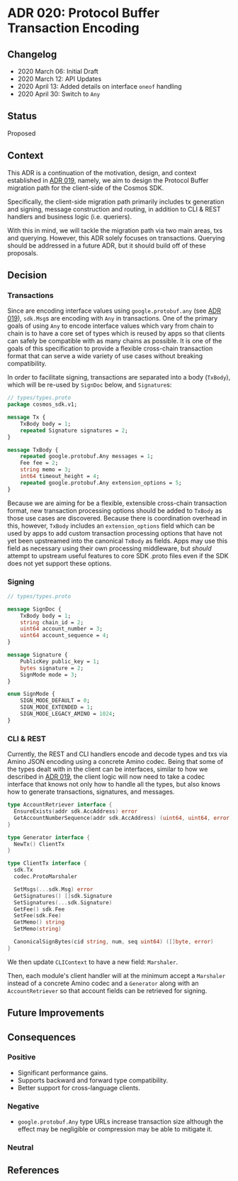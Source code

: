 # ADR 020: Protocol Buffer Transaction Encoding

## Changelog

- 2020 March 06: Initial Draft
- 2020 March 12: API Updates
- 2020 April 13: Added details on interface `oneof` handling
- 2020 April 30: Switch to `Any`

## Status

Proposed

## Context

This ADR is a continuation of the motivation, design, and context established in
[ADR 019](./adr-019-protobuf-state-encoding.md), namely, we aim to design the
Protocol Buffer migration path for the client-side of the Cosmos SDK.

Specifically, the client-side migration path primarily includes tx generation and
signing, message construction and routing, in addition to CLI & REST handlers and
business logic (i.e. queriers).

With this in mind, we will tackle the migration path via two main areas, txs and
querying. However, this ADR solely focuses on transactions. Querying should be
addressed in a future ADR, but it should build off of these proposals.

## Decision

### Transactions

Since are encoding interface values using `google.protobuf.any` (see [ADR 019](adr-019-protobuf-state-encoding.md)),
`sdk.Msg`s are encoding with `Any` in transactions. One of the primary goals of
using `Any` to encode interface values which vary from chain to chain is to have
a core set of types which is reused by apps so that clients can safely be
compatible with as many chains as possible. It is one of the goals of this
specification to provide a flexible cross-chain transaction format that can
serve a wide variety of use cases without breaking compatibility.

In order to facilitate signing, transactions are separated into a body (`TxBody`),
which will be re-used by `SignDoc` below, and `Signature`s:

```proto
// types/types.proto
package cosmos_sdk.v1;

message Tx {
    TxBody body = 1;
    repeated Signature signatures = 2;
}

message TxBody {
    repeated google.protobuf.Any messages = 1;
    Fee fee = 2;
    string memo = 3;
    int64 timeout_height = 4;
    repeated google.protobuf.Any extension_options = 5;
}
```

Because we are aiming for be a flexible, extensible cross-chain transaction
format, new transaction processing options should be added to `TxBody` as those
use cases are discovered. Because there is coordination overhead in this,
however, `TxBody` includes an `extension_options` field which can be used by apps to
add custom transaction processing options that have not yet been upstreamed
into the canonical `TxBody` as fields. Apps may use this field as necessary
using their own processing middleware, but _should_ attempt to upstream useful
features to core SDK .proto files even if the SDK does not yet support these
options.

### Signing

```proto
// types/types.proto

message SignDoc {
    TxBody body = 1;
    string chain_id = 2;
    uint64 account_number = 3;
    uint64 account_sequence = 4;
}

message Signature {
    PublicKey public_key = 1;
    bytes signature = 2;
    SignMode mode = 3;
}

enum SignMode {
    SIGN_MODE_DEFAULT = 0;
    SIGN_MODE_EXTENDED = 1;
    SIGN_MODE_LEGACY_AMINO = 1024;
}
```

### CLI & REST

Currently, the REST and CLI handlers encode and decode types and txs via Amino
JSON encoding using a concrete Amino codec. Being that some of the types dealt with
in the client can be interfaces, similar to how we described in [ADR 019](./adr-019-protobuf-state-encoding.md),
the client logic will now need to take a codec interface that knows not only how
to handle all the types, but also knows how to generate transactions, signatures,
and messages.

```go
type AccountRetriever interface {
  EnsureExists(addr sdk.AccAddress) error
  GetAccountNumberSequence(addr sdk.AccAddress) (uint64, uint64, error)
}

type Generator interface {
  NewTx() ClientTx
}

type ClientTx interface {
  sdk.Tx
  codec.ProtoMarshaler

  SetMsgs(...sdk.Msg) error
  GetSignatures() []sdk.Signature
  SetSignatures(...sdk.Signature)
  GetFee() sdk.Fee
  SetFee(sdk.Fee)
  GetMemo() string
  SetMemo(string)

  CanonicalSignBytes(cid string, num, seq uint64) ([]byte, error)
}
```

We then update `CLIContext` to have a new field: `Marshaler`.

Then, each module's client handler will at the minimum accept a `Marshaler` instead
of a concrete Amino codec and a `Generator` along with an `AccountRetriever` so
that account fields can be retrieved for signing.


## Future Improvements

## Consequences

### Positive

- Significant performance gains.
- Supports backward and forward type compatibility.
- Better support for cross-language clients.

### Negative

- `google.protobuf.Any` type URLs increase transaction size although the effect
may be negligible or compression may be able to mitigate it.

### Neutral

## References
